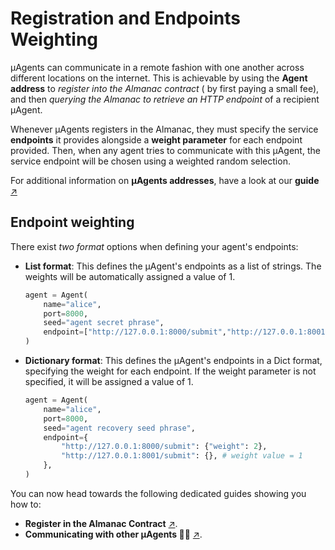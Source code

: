 # Registration and Endpoints Weighting

μAgents can communicate in a remote fashion with one another across different locations on the internet. This is achievable by  using the **Agent address** to _register into the Almanac contract_ ( by first paying a small fee), and then _querying the Almanac to retrieve an HTTP endpoint_ of a recipient μAgent.

Whenever μAgents registers in the Almanac, they must specify the service **endpoints** it provides alongside a **weight parameter** for each endpoint provided. Then, when any agent tries to communicate with this μAgent, the service endpoint will be chosen using a weighted random selection.

For additional information on **μAgents addresses**, have a look at our **guide** [↗️](/guides/agents/getting-uagent-address.md)

## Endpoint weighting

There exist _two format_ options when defining your agent's endpoints: 

- **List format**: This defines the μAgent's endpoints as a list of strings. The weights will be automatically assigned a value of 1.

    ```py copy
    agent = Agent(
        name="alice",
        port=8000,
        seed="agent secret phrase",
        endpoint=["http://127.0.0.1:8000/submit","http://127.0.0.1:8001/submit"]
    )
    ```

- **Dictionary format**: This defines the μAgent's endpoints in a Dict format, specifying the weight for each endpoint. If the weight parameter is not specified, it will be assigned a value of 1.

    ```py copy
    agent = Agent(
        name="alice",
        port=8000,
        seed="agent recovery seed phrase",
        endpoint={
            "http://127.0.0.1:8000/submit": {"weight": 2},
            "http://127.0.0.1:8001/submit": {}, # weight value = 1
        },
    )
    ```

You can now head towards the following dedicated guides showing you how to:

- **Register in the Almanac Contract** [↗️](/guides/agents/register-in-almanac.md).
- **Communicating with other μAgents 📱🤖** [↗️](/guides/agents/communicating-with-other-agents.md).
